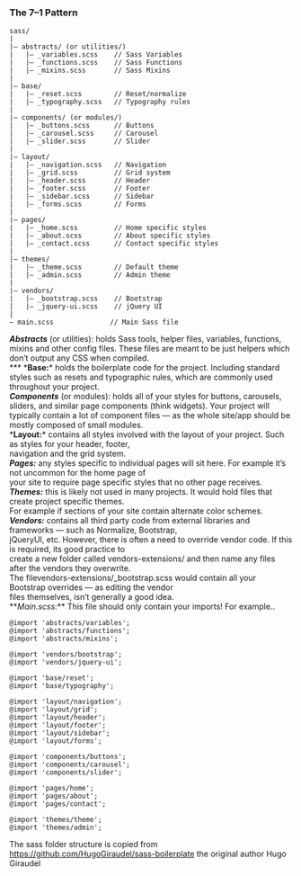 ### The 7–1 Pattern

```
sass/
|
|– abstracts/ (or utilities/)
|   |– _variables.scss    // Sass Variables
|   |– _functions.scss    // Sass Functions
|   |– _mixins.scss       // Sass Mixins
|
|– base/
|   |– _reset.scss        // Reset/normalize
|   |– _typography.scss   // Typography rules
|
|– components/ (or modules/)
|   |– _buttons.scss      // Buttons
|   |– _carousel.scss     // Carousel
|   |– _slider.scss       // Slider
|
|– layout/
|   |– _navigation.scss   // Navigation
|   |– _grid.scss         // Grid system
|   |– _header.scss       // Header
|   |– _footer.scss       // Footer
|   |– _sidebar.scss      // Sidebar
|   |– _forms.scss        // Forms
|
|– pages/
|   |– _home.scss         // Home specific styles
|   |– _about.scss        // About specific styles
|   |– _contact.scss      // Contact specific styles
|
|– themes/
|   |– _theme.scss        // Default theme
|   |– _admin.scss        // Admin theme
|
|– vendors/
|   |– _bootstrap.scss    // Bootstrap
|   |– _jquery-ui.scss    // jQuery UI
|
– main.scss              // Main Sass file
```

**_Abstracts_** (or utilities): holds Sass tools, helper files, variables, functions, mixins and other config files.
These files are meant to be just helpers which don’t output any CSS when compiled.  
**\* \***Base:**\* holds the boilerplate code for the project. Including standard styles such as resets and typographic
rules, which are commonly used throughout your project.  
**_Components_** (or modules): holds all of your styles for buttons, carousels, sliders, and similar page components
(think widgets). Your project will typically contain a lot of component files — as the whole site/app should be
mostly composed of small modules.  
\***Layout:**\* contains all styles involved with the layout of your project. Such as styles for your header, footer,  
navigation and the grid system.  
**_Pages:_** any styles specific to individual pages will sit here. For example it’s not uncommon for the home page of  
your site to require page specific styles that no other page receives.  
**_Themes:_** this is likely not used in many projects. It would hold files that create project specific themes.  
For example if sections of your site contain alternate color schemes.  
**_Vendors:_** contains all third party code from external libraries and frameworks — such as Normalize, Bootstrap,  
jQueryUI, etc. However, there is often a need to override vendor code. If this is required, its good practice to  
create a new folder called vendors-extensions/ and then name any files after the vendors they overwrite.  
The filevendors-extensions/\_bootstrap.scss would contain all your Bootstrap overrides — as editing the vendor  
files themselves, isn’t generally a good idea.  
**_Main.scss:_\*\* This file should only contain your imports! For example..

```
@import 'abstracts/variables';
@import 'abstracts/functions';
@import 'abstracts/mixins';

@import 'vendors/bootstrap';
@import 'vendors/jquery-ui';

@import 'base/reset';
@import 'base/typography';

@import 'layout/navigation';
@import 'layout/grid';
@import 'layout/header';
@import 'layout/footer';
@import 'layout/sidebar';
@import 'layout/forms';

@import 'components/buttons';
@import 'components/carousel';
@import 'components/slider';

@import 'pages/home';
@import 'pages/about';
@import 'pages/contact';

@import 'themes/theme';
@import 'themes/admin';
```

The sass folder structure is copied from https://github.com/HugoGiraudel/sass-boilerplate the original author Hugo Giraudel
